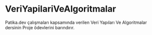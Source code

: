 # VeriYapilariVeAlgoritmalar
Patika.dev çalışmaları kapsamında verilen Veri Yapıları Ve Algoritmalar dersinin Proje ödevlerini barındırır.
